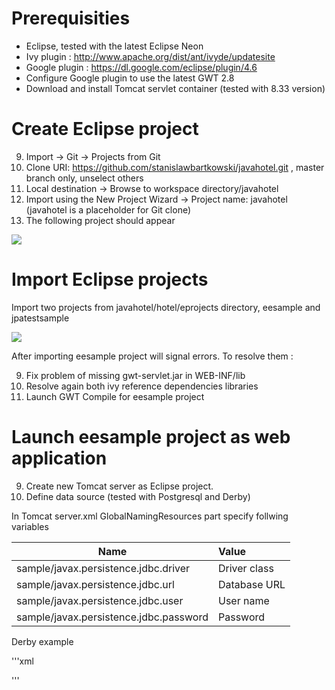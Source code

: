 # Prerequisities

* Eclipse, tested with the latest Eclipse Neon
* Ivy plugin : http://www.apache.org/dist/ant/ivyde/updatesite
* Google plugin : https://dl.google.com/eclipse/plugin/4.6
* Configure Google plugin to use the latest GWT 2.8
* Download and install Tomcat servlet container (tested with 8.33 version)

# Create Eclipse project
9. Import -> Git -> Projects from Git
9. Clone URI: https://github.com/stanislawbartkowski/javahotel.git , master branch only, unselect others
9. Local destination -> Browse to workspace directory/javahotel
9. Import using the New Project Wizard -> Project name: javahotel (javahotel is a placeholder for Git clone)
9. The following project should appear

![](https://github.com/stanislawbartkowski/javahotel/blob/master/wiki/Zrzut%20ekranu%20z%202016-11-22%2022:36:46.png)

# Import Eclipse projects
Import two projects from javahotel/hotel/eprojects directory, eesample and jpatestsample

![](https://github.com/stanislawbartkowski/javahotel/blob/master/wiki/Zrzut%20ekranu%20z%202016-11-23%2000:36:21.png)

After importing eesample project will signal errors. To resolve them :

9. Fix problem of missing gwt-servlet.jar in WEB-INF/lib
9. Resolve again both ivy reference dependencies libraries
9. Launch GWT Compile for eesample project

# Launch eesample project as web application 
9. Create new Tomcat server as Eclipse project.
9. Define data source (tested with Postgresql and Derby)

In Tomcat server.xml GlobalNamingResources part specify follwing variables

| Name    | Value
| --------|:---------
| sample/javax.persistence.jdbc.driver | Driver class
| sample/javax.persistence.jdbc.url | Database URL
| sample/javax.persistence.jdbc.user | User name
| sample/javax.persistence.jdbc.password | Password

Derby example

'''xml

<GlobalNamingResources>

</GlobalNamingResources>
'''


